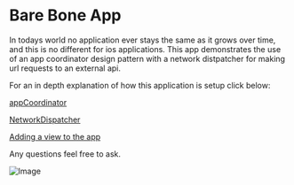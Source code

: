 # Bare Bone App
In todays world no application ever stays the same as it grows over time, and this is no different for ios applications.
This app demonstrates the use of an app coordinator design pattern with a network distpatcher for making url requests to an external api.

For an in depth explanation of how this application is setup click below:

[appCoordinator](./README_inDepth.md)

[NetworkDispatcher](./README_inDepth_network.md)

[Adding a view to the app](./README_inDepth_addView.md)

Any questions feel free to ask.

![Image](https://s3-us-west-2.amazonaws.com/public-mcgrew/screenshot.png)
